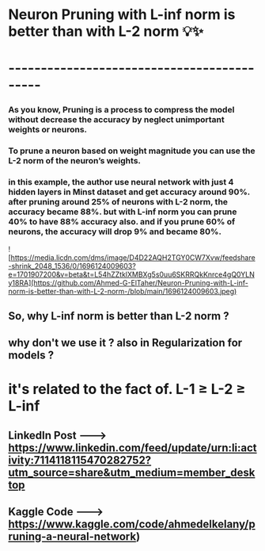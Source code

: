 # Neuron Pruning with L-inf norm is better than with L-2 norm 💡✨
# -------------------------------------------
### As you know, Pruning is a process to compress the model without decrease the accuracy by neglect unimportant weights or neurons.
### To prune a neuron based on weight magnitude you can use the L-2 norm of the neuron’s weights.

### in this example, the author use neural network with just 4 hidden layers in Minst dataset and get accuracy around 90%. after pruning around 25% of neurons with L-2 norm, the accuracy became 88%. but with L-inf norm you can prune 40% to have 88% accuracy also. and if you prune 60% of neurons, the accuracy will drop 9% and became 80%.
![https://media.licdn.com/dms/image/D4D22AQH2TGY0CW7Xvw/feedshare-shrink_2048_1536/0/1696124009603?e=1701907200&v=beta&t=L54hZZtklXMBXg5s0uu6SKRRQkKnrce4gQ0YLNy18RA](https://github.com/Ahmed-G-ElTaher/Neuron-Pruning-with-L-inf-norm-is-better-than-with-L-2-norm-/blob/main/1696124009603.jpeg)


## So, why L-inf norm is better than L-2 norm ?
## why don't we use it ? also in Regularization for models ?


# it's related to the fact of. L-1 ≥ L-2 ≥ L-inf

## LinkedIn Post --->  https://www.linkedin.com/feed/update/urn:li:activity:7114118115470282752?utm_source=share&utm_medium=member_desktop
## Kaggle Code --->  https://www.kaggle.com/code/ahmedelkelany/pruning-a-neural-network)
